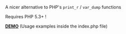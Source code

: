
A nicer alternative to PHP's `print_r` / `var_dump` functions

Requires PHP 5.3+ !

[**DEMO**](http://dev.digitalnature.eu/php-ref/) (Usage examples inside the index.php file)
